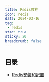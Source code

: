 ```yaml
---
title: Redis教程
icon: redis
date: 2024-03-16
tag:
 - redis
star: true
sticky: 20
breadcrumb: false
---
```


## 目录

- [Redis安装和配置](./redis.md)

